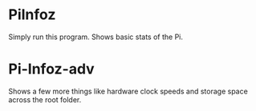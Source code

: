 # PiInfoz

Simply run this program. Shows basic stats of the Pi.

# Pi-Infoz-adv

Shows a few more things like hardware clock speeds and storage space across the root folder. 
